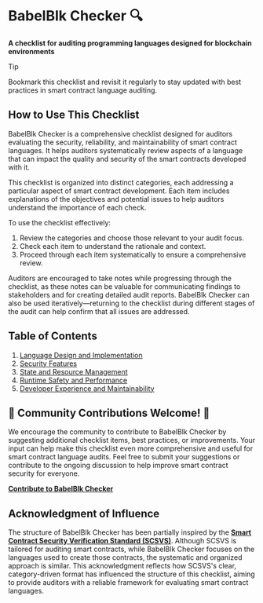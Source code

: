 # BabelBlk Checker 🔍️
**A checklist for auditing programming languages designed for blockchain environments**

>[!tip]
>Bookmark this checklist and revisit it regularly to stay updated with best practices in smart contract language auditing.

## How to Use This Checklist

BabelBlk Checker is a comprehensive checklist designed for auditors evaluating the security, reliability, and maintainability of smart contract languages. It helps auditors systematically review aspects of a language that can impact the quality and security of the smart contracts developed with it.

This checklist is organized into distinct categories, each addressing a particular aspect of smart contract development. Each item includes explanations of the objectives and potential issues to help auditors understand the importance of each check.

To use the checklist effectively:
1. Review the categories and choose those relevant to your audit focus.
2. Check each item to understand the rationale and context.
3. Proceed through each item systematically to ensure a comprehensive review.

Auditors are encouraged to take notes while progressing through the checklist, as these notes can be valuable for communicating findings to stakeholders and for creating detailed audit reports. BabelBlk Checker can also be used iteratively—returning to the checklist during different stages of the audit can help confirm that all issues are addressed.

## Table of Contents
1. [Language Design and Implementation](<./categories/LI-Language-Design-and-Implementation.md>)
2. [Security Features](<./categories/SF-security-features.md>)
3. [State and Resource Management](<./categories/SR-state-and-resource-management.md>)
4. [Runtime Safety and Performance](<./categories/RP-runtime-safety-and-performance.md>)
5. [Developer Experience and Maintainability](<./categories/DM-developer-experience-and-maintainability.md>)

## 🌟 Community Contributions Welcome! 🌟

We encourage the community to contribute to BabelBlk Checker by suggesting additional checklist items, best practices, or improvements. Your input can help make this checklist even more comprehensive and useful for smart contract language audits. Feel free to submit your suggestions or contribute to the ongoing discussion to help improve smart contract security for everyone.

**[Contribute to BabelBlk Checker](https://github.com/OpenZeppelin/BabelBlk-Checker/blob/main/CONTRIBUTING.md)**

## Acknowledgment of Influence

The structure of BabelBlk Checker has been partially inspired by the [**Smart Contract Security Verification Standard (SCSVS)**](https://github.com/ComposableSecurity/SCSVS). Although SCSVS is tailored for auditing smart contracts, while BabelBlk Checker focuses on the languages used to create those contracts, the systematic and organized approach is similar. This acknowledgment reflects how SCSVS's clear, category-driven format has influenced the structure of this checklist, aiming to provide auditors with a reliable framework for evaluating smart contract languages.